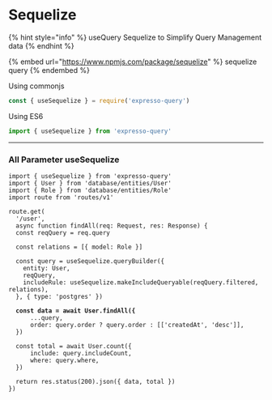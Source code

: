 # Sequelize

{% hint style="info" %}
useQuery Sequelize to Simplify Query Management data
{% endhint %}

{% embed url="https://www.npmjs.com/package/sequelize" %}
sequelize query
{% endembed %}

Using commonjs

```javascript
const { useSequelize } = require('expresso-query')
```

Using ES6

```javascript
import { useSequelize } from 'expresso-query'
```

***

### All Parameter useSequelize

<pre class="language-javascript"><code class="lang-javascript">import { useSequelize } from 'expresso-query'
import { User } from 'database/entities/User'
import { Role } from 'database/entities/Role'
import route from 'routes/v1'

route.get(
  '/user',
  async function findAll(req: Request, res: Response) {
  const reqQuery = req.query
  
  const relations = [{ model: Role }]
  
  const query = useSequelize.queryBuilder({ 
    entity: User, 
    reqQuery, 
    includeRule: useSequelize.makeIncludeQueryable(reqQuery.filtered, relations),
  }, { type: 'postgres' })
  
<strong>  const data = await User.findAll({
</strong>      ...query,
      order: query.order ? query.order : [['createdAt', 'desc']],
  })

  const total = await User.count({
      include: query.includeCount,
      where: query.where,
  })

  return res.status(200).json({ data, total })
})

</code></pre>
